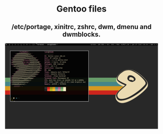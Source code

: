 <div align="center">

# Gentoo files
## /etc/portage, xinitrc, zshrc, dwm, dmenu and dwmblocks.
![Screenshot](screenshot.png)</br>

 </div>

